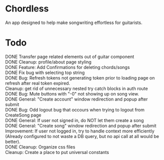 # Chordless

An app designed to help make songwriting effortless for guitarists. <br />

# Todo

DONE Transfer page related elements out of guitar component <br />
DONE Cleanup: profile/about page styling <br />
DONE Feature: Add Confirmations for deleting chords/songs <br />
DONE Fix bug with selecting top string <br />
DONE Bug: Refresh tokens not generating token prior to loading page on refresh after real token expired. <br />
Cleanup: get rid of unnecessary nested try catch blocks in auth route <br />
DONE Bug: Mute buttons with "-0" not showing up on song view. <br />
DONE General: "Create account" window redirection and popup after submit <br />
DONE Bug: Odd logout bug that occours when trying to logout from CreateSong page <br />
DONE General: If user not signed in, do NOT let them create a song <br />
DONE General: "Create song" window redirection and popup after submit <br />
Improvement: If user not logged in, try to handle context more efficiently (Already configured to not waste a DB query, but no api call at all would be better). <br />
DONE Cleanup: Organize css files <br />
Cleanup: Create a place to put universal constants <br />
